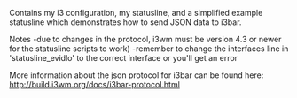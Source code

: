 Contains my i3 configuration, my statusline, and a simplified example statusline which demonstrates how to send JSON data to i3bar.

Notes
-due to changes in the protocol, i3wm must be version 4.3 or newer for the statusline scripts to work)
-remember to change the interfaces line in 'statusline_evidlo' to the correct interface or you'll get an error

More information about the json protocol for i3bar can be found here: http://build.i3wm.org/docs/i3bar-protocol.html
